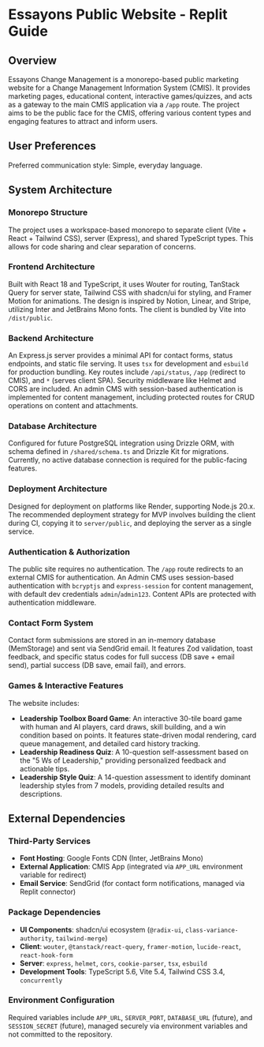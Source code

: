 # Essayons Public Website - Replit Guide

## Overview

Essayons Change Management is a monorepo-based public marketing website for a Change Management Information System (CMIS). It provides marketing pages, educational content, interactive games/quizzes, and acts as a gateway to the main CMIS application via a `/app` route. The project aims to be the public face for the CMIS, offering various content types and engaging features to attract and inform users.

## User Preferences

Preferred communication style: Simple, everyday language.

## System Architecture

### Monorepo Structure
The project uses a workspace-based monorepo to separate client (Vite + React + Tailwind CSS), server (Express), and shared TypeScript types. This allows for code sharing and clear separation of concerns.

### Frontend Architecture
Built with React 18 and TypeScript, it uses Wouter for routing, TanStack Query for server state, Tailwind CSS with shadcn/ui for styling, and Framer Motion for animations. The design is inspired by Notion, Linear, and Stripe, utilizing Inter and JetBrains Mono fonts. The client is bundled by Vite into `/dist/public`.

### Backend Architecture
An Express.js server provides a minimal API for contact forms, status endpoints, and static file serving. It uses `tsx` for development and `esbuild` for production bundling. Key routes include `/api/status`, `/app` (redirect to CMIS), and `*` (serves client SPA). Security middleware like Helmet and CORS are included. An admin CMS with session-based authentication is implemented for content management, including protected routes for CRUD operations on content and attachments.

### Database Architecture
Configured for future PostgreSQL integration using Drizzle ORM, with schema defined in `/shared/schema.ts` and Drizzle Kit for migrations. Currently, no active database connection is required for the public-facing features.

### Deployment Architecture
Designed for deployment on platforms like Render, supporting Node.js 20.x. The recommended deployment strategy for MVP involves building the client during CI, copying it to `server/public`, and deploying the server as a single service.

### Authentication & Authorization
The public site requires no authentication. The `/app` route redirects to an external CMIS for authentication. An Admin CMS uses session-based authentication with `bcryptjs` and `express-session` for content management, with default dev credentials `admin`/`admin123`. Content APIs are protected with authentication middleware.

### Contact Form System
Contact form submissions are stored in an in-memory database (MemStorage) and sent via SendGrid email. It features Zod validation, toast feedback, and specific status codes for full success (DB save + email send), partial success (DB save, email fail), and errors.

### Games & Interactive Features
The website includes:
- **Leadership Toolbox Board Game**: An interactive 30-tile board game with human and AI players, card draws, skill building, and a win condition based on points. It features state-driven modal rendering, card queue management, and detailed card history tracking.
- **Leadership Readiness Quiz**: A 10-question self-assessment based on the "5 Ws of Leadership," providing personalized feedback and actionable tips.
- **Leadership Style Quiz**: A 14-question assessment to identify dominant leadership styles from 7 models, providing detailed results and descriptions.

## External Dependencies

### Third-Party Services
- **Font Hosting**: Google Fonts CDN (Inter, JetBrains Mono)
- **External Application**: CMIS App (integrated via `APP_URL` environment variable for redirect)
- **Email Service**: SendGrid (for contact form notifications, managed via Replit connector)

### Package Dependencies
- **UI Components**: shadcn/ui ecosystem (`@radix-ui`, `class-variance-authority`, `tailwind-merge`)
- **Client**: `wouter`, `@tanstack/react-query`, `framer-motion`, `lucide-react`, `react-hook-form`
- **Server**: `express`, `helmet`, `cors`, `cookie-parser`, `tsx`, `esbuild`
- **Development Tools**: TypeScript 5.6, Vite 5.4, Tailwind CSS 3.4, `concurrently`

### Environment Configuration
Required variables include `APP_URL`, `SERVER_PORT`, `DATABASE_URL` (future), and `SESSION_SECRET` (future), managed securely via environment variables and not committed to the repository.